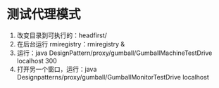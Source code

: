 # 测试代理模式
1. 改变目录到可执行的：headfirst/
2. 在后台运行 rmiregistry：rmiregistry &
3. 运行：java DesignPattern/proxy/gumball/GumballMachineTestDrive localhost 300
4. 打开另一个窗口，运行：java Designpatterns/proxy/gumball/GumballMonitorTestDrive localhost


